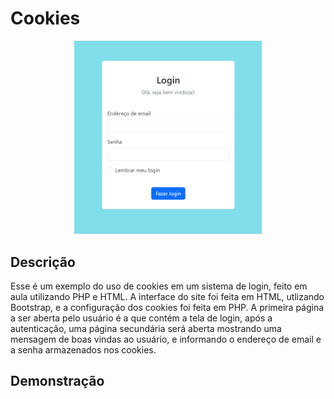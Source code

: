 # Cookies

<div align="center">
<img src="TelaLogin.png" width="300">
</div>

## Descrição
Esse é um exemplo do uso de cookies em um sistema de login, feito em aula utilizando PHP e HTML. A interface do site foi feita em HTML, utlizando Bootstrap, e a configuração dos cookies foi feita em PHP.
A primeira página a ser aberta pelo usuário é a que contém a tela de login, após a autenticação, uma página secundária será aberta mostrando uma mensagem de boas vindas ao usuário, e informando o endereço de email e a senha armazenados nos cookies. 

## Demonstração

<div align="center"> </div>
